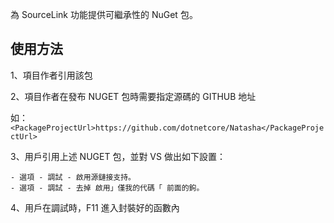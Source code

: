 為 SourceLink 功能提供可繼承性的 NuGet 包。

## 使用方法

1、項目作者引用該包

2、項目作者在發布 NUGET 包時需要指定源碼的 GITHUB 地址

如： `<PackageProjectUrl>https://github.com/dotnetcore/Natasha</PackageProjectUrl>`

3、用戶引用上述 NUGET 包，並對 VS 做出如下設置：

    - 選項 - 調試 - 啟用源鏈接支持。
    - 選項 - 調試 - 去掉 啟用」僅我的代碼「 前面的鉤。

4、用戶在調試時，F11 進入封裝好的函數內